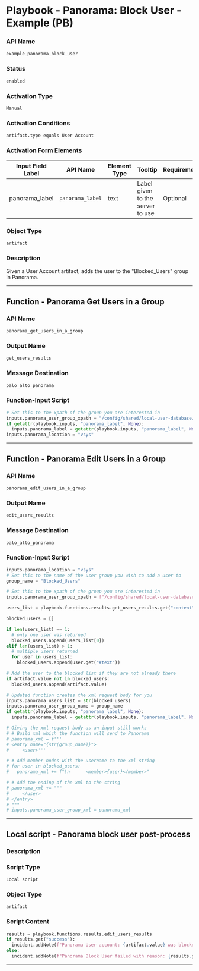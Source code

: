 <!--
    DO NOT MANUALLY EDIT THIS FILE
    THIS FILE IS AUTOMATICALLY GENERATED WITH resilient-sdk codegen
    Generated with resilient-sdk v51.0.0.2.575
-->

# Playbook - Panorama: Block User - Example (PB)

### API Name
`example_panorama_block_user`

### Status
`enabled`

### Activation Type
`Manual`

### Activation Conditions
`artifact.type equals User Account`

### Activation Form Elements
| Input Field Label | API Name | Element Type | Tooltip | Requirement |
| ----------------- | -------- | ------------ | ------- | ----------- |
| panorama_label | `panorama_label` | text | Label given to the server to use | Optional |

### Object Type
`artifact`

### Description
Given a User Account artifact, adds the user to the "Blocked_Users" group in Panorama.


---
## Function - Panorama Get Users in a Group

### API Name
`panorama_get_users_in_a_group`

### Output Name
`get_users_results`

### Message Destination
`palo_alto_panorama`

### Function-Input Script
```python
# Set this to the xpath of the group you are interested in
inputs.panorama_user_group_xpath = "/config/shared/local-user-database/user-group/entry[@name='Blocked_Users']"
if getattr(playbook.inputs, "panorama_label", None):
  inputs.panorama_label = getattr(playbook.inputs, "panorama_label", None)
inputs.panorama_location = "vsys"
```

---
## Function - Panorama Edit Users in a Group

### API Name
`panorama_edit_users_in_a_group`

### Output Name
`edit_users_results`

### Message Destination
`palo_alto_panorama`

### Function-Input Script
```python
inputs.panorama_location = "vsys"
# Set this to the name of the user group you wish to add a user to
group_name = "Blocked_Users"

# Set this to the xpath of the group you are interested in
inputs.panorama_user_group_xpath = f"/config/shared/local-user-database/user-group/entry[@name='{group_name}']"

users_list = playbook.functions.results.get_users_results.get("content", {}).get("user_list", [])

blocked_users = []

if len(users_list) == 1:
  # only one user was returned
  blocked_users.append(users_list[0])
elif len(users_list) > 1:
  # multiple users returned
  for user in users_list:
    blocked_users.append(user.get("#text"))

# Add the user to the blocked list if they are not already there
if artifact.value not in blocked_users:
  blocked_users.append(artifact.value)

# Updated function creates the xml request body for you
inputs.panorama_users_list = str(blocked_users)
inputs.panorama_user_group_name = group_name
if getattr(playbook.inputs, "panorama_label", None):
  inputs.panorama_label = getattr(playbook.inputs, "panorama_label", None)

# Giving the xml request body as an input still works
# # Build xml which the function will send to Panorama
# panorama_xml = f'''
# <entry name="{str(group_name)}">
#     <user>'''

# # Add member nodes with the username to the xml string
# for user in blocked_users:
#   panorama_xml += f"\n      <member>{user}</member>"

# # Add the ending of the xml to the string
# panorama_xml += """
#     </user>
# </entry>
# """
# inputs.panorama_user_group_xml = panorama_xml
```

---

## Local script - Panorama block user post-process

### Description


### Script Type
`Local script`

### Object Type
`artifact`

### Script Content
```python
results = playbook.functions.results.edit_users_results
if results.get("success"):
  incident.addNote(f"Panorama User account: {artifact.value} was blocked.")
else:
  incident.addNote(f"Panorama Block User failed with reason: {results.get('reason')}")
```

---

